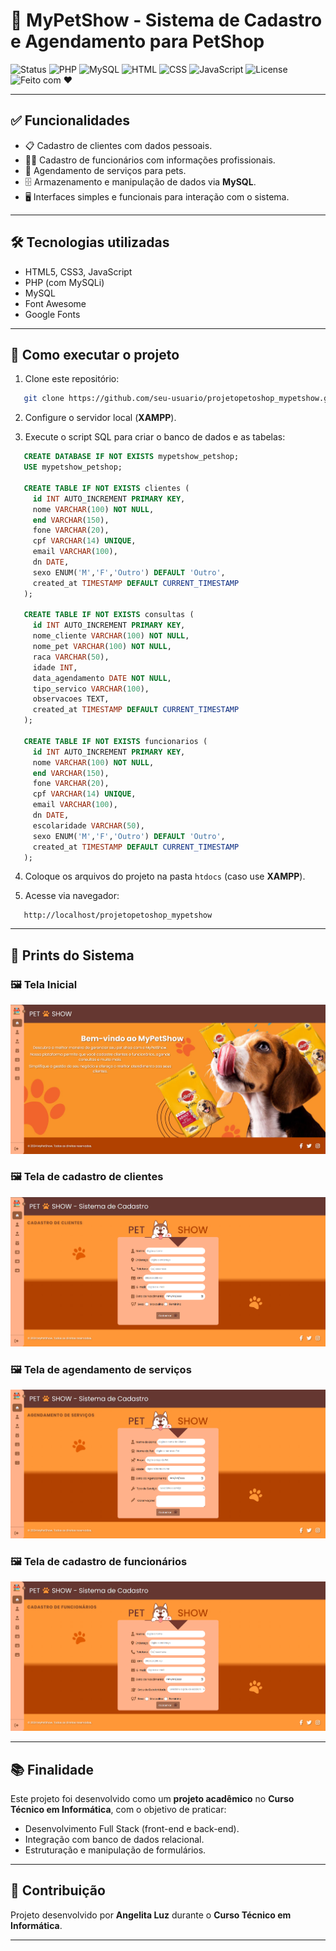 # 🐾 MyPetShow - Sistema de Cadastro e Agendamento para PetShop

![Status](https://img.shields.io/badge/status-concluído-brightgreen)
![PHP](https://img.shields.io/badge/PHP-7.4+-8892BF?logo=php&logoColor=white)
![MySQL](https://img.shields.io/badge/MySQL-5.7+-4479A1?logo=mysql&logoColor=white)
![HTML](https://img.shields.io/badge/HTML5-E34F26?logo=html5&logoColor=white)
![CSS](https://img.shields.io/badge/CSS3-1572B6?logo=css3&logoColor=white)
![JavaScript](https://img.shields.io/badge/JavaScript-F7DF1E?logo=javascript&logoColor=black)
![License](https://img.shields.io/badge/license-MIT-green)
![Feito com ❤️](https://img.shields.io/badge/feito%20com-%E2%9D%A4-red)

---

## ✅ Funcionalidades

- 📋 Cadastro de clientes com dados pessoais.
- 👩‍💼 Cadastro de funcionários com informações profissionais.
- 📅 Agendamento de serviços para pets.
- 🗄️ Armazenamento e manipulação de dados via **MySQL**.
- 🖥️ Interfaces simples e funcionais para interação com o sistema.

---

## 🛠️ Tecnologias utilizadas

- HTML5, CSS3, JavaScript
- PHP (com MySQLi)
- MySQL
- Font Awesome
- Google Fonts

---

## 🚀 Como executar o projeto

1. Clone este repositório:
```bash
   git clone https://github.com/seu-usuario/projetopetoshop_mypetshow.git
````

2. Configure o servidor local (**XAMPP**).

3. Execute o script SQL para criar o banco de dados e as tabelas:

```sql
   CREATE DATABASE IF NOT EXISTS mypetshow_petshop;
   USE mypetshow_petshop;

   CREATE TABLE IF NOT EXISTS clientes (
     id INT AUTO_INCREMENT PRIMARY KEY,
     nome VARCHAR(100) NOT NULL,
     end VARCHAR(150),
     fone VARCHAR(20),
     cpf VARCHAR(14) UNIQUE,
     email VARCHAR(100),
     dn DATE,
     sexo ENUM('M','F','Outro') DEFAULT 'Outro',
     created_at TIMESTAMP DEFAULT CURRENT_TIMESTAMP
   );

   CREATE TABLE IF NOT EXISTS consultas (
     id INT AUTO_INCREMENT PRIMARY KEY,
     nome_cliente VARCHAR(100) NOT NULL,
     nome_pet VARCHAR(100) NOT NULL,
     raca VARCHAR(50),
     idade INT,
     data_agendamento DATE NOT NULL,
     tipo_servico VARCHAR(100),
     observacoes TEXT,
     created_at TIMESTAMP DEFAULT CURRENT_TIMESTAMP
   );

   CREATE TABLE IF NOT EXISTS funcionarios (
     id INT AUTO_INCREMENT PRIMARY KEY,
     nome VARCHAR(100) NOT NULL,
     end VARCHAR(150),
     fone VARCHAR(20),
     cpf VARCHAR(14) UNIQUE,
     email VARCHAR(100),
     dn DATE,
     escolaridade VARCHAR(50),
     sexo ENUM('M','F','Outro') DEFAULT 'Outro',
     created_at TIMESTAMP DEFAULT CURRENT_TIMESTAMP
   );
```

4. Coloque os arquivos do projeto na pasta `htdocs` (caso use **XAMPP**).

5. Acesse via navegador:

```
   http://localhost/projetopetoshop_mypetshow
```

---

## 📸 Prints do Sistema

### 🖼️ Tela Inicial

![Tela Inicial](src/images/print_tela_inicial.png)

### 🖼️ Tela de cadastro de clientes

![Cadastro de Clientes](src/images/print_cadastro_clientes.png)

### 🖼️ Tela de agendamento de serviços

![Agendamento de Serviços](src/images/print_agendamento.png)

### 🖼️ Tela de cadastro de funcionários

![Cadastro de Funcionários](src/images/print_cadastro_funcionarios.png)

---

## 📚 Finalidade

Este projeto foi desenvolvido como um **projeto acadêmico** no **Curso Técnico em Informática**, com o objetivo de praticar:

* Desenvolvimento Full Stack (front-end e back-end).
* Integração com banco de dados relacional.
* Estruturação e manipulação de formulários.

---

## 🤝 Contribuição

Projeto desenvolvido por **Angelita Luz** durante o **Curso Técnico em Informática**.

---